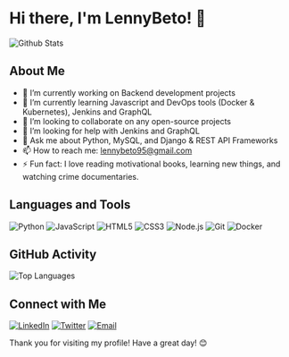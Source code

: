

# Hi there, I'm LennyBeto! 👋

![Github Stats](https://github-readme-stats.vercel.app/api?username=LennyBeto&show_icons=true&theme=radical)

## About Me

- 🔭 I’m currently working on Backend development projects
- 🌱 I’m currently learning Javascript and DevOps tools (Docker & Kubernetes), Jenkins and GraphQL
- 👯 I’m looking to collaborate on any open-source projects
- 🤔 I’m looking for help with Jenkins and GraphQL
- 💬 Ask me about Python, MySQL, and Django & REST API Frameworks
- 📫 How to reach me: lennybeto95@gmail.com
- ⚡ Fun fact: I love reading motivational books, learning new things, and watching crime documentaries.

## Languages and Tools

![Python](https://img.shields.io/badge/-Python-000?&logo=Python)
![JavaScript](https://img.shields.io/badge/-JavaScript-000?&logo=JavaScript)
![HTML5](https://img.shields.io/badge/-HTML5-000?&logo=HTML5)
![CSS3](https://img.shields.io/badge/-CSS3-000?&logo=CSS3)
![Node.js](https://img.shields.io/badge/-Node.js-000?&logo=Node.js)
![Git](https://img.shields.io/badge/-Git-000?&logo=Git)
![Docker](https://img.shields.io/badge/-Docker-000?&logo=Docker)

## GitHub Activity

![Top Languages](https://github-readme-stats.vercel.app/api/top-langs/?username=LennyBeto&layout=compact&theme=radical)

## Connect with Me

[![LinkedIn](https://img.shields.io/badge/LinkedIn-blue?style=flat-square&logo=linkedin)](https://www.linkedin.com/in/lenny-suswa-513819111/)
[![Twitter](https://img.shields.io/badge/Twitter-blue?style=flat-square&logo=twitter)](https://x.com/DevBeto)
[![Email](https://img.shields.io/badge/Email-red?style=flat-square&logo=gmail)](lennybeto.lb@gmail.com)

Thank you for visiting my profile! Have a great day! 😊

